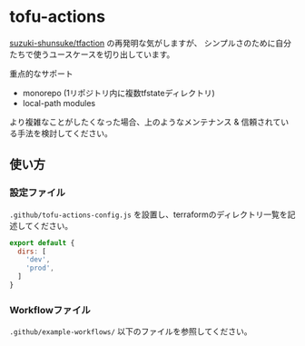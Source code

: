 # tofu-actions

[suzuki-shunsuke/tfaction](https://github.com/suzuki-shunsuke/tfaction) の再発明な気がしますが、
シンプルさのために自分たちで使うユースケースを切り出しています。

重点的なサポート
- monorepo (1リポジトリ内に複数tfstateディレクトリ)
- local-path modules

より複雑なことがしたくなった場合、上のようなメンテナンス & 信頼されている手法を検討してください。

## 使い方

### 設定ファイル

`.github/tofu-actions-config.js` を設置し、terraformのディレクトリ一覧を記述してください。

```js
export default {
  dirs: [
    'dev',
    'prod',
  ]
}
```

### Workflowファイル

`.github/example-workflows/` 以下のファイルを参照してください。
